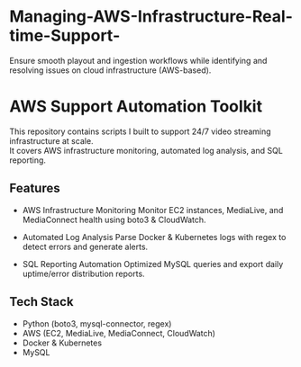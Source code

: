 # Managing-AWS-Infrastructure-Real-time-Support-
Ensure smooth playout and ingestion workflows while identifying and resolving issues on cloud infrastructure (AWS-based).

# AWS Support Automation Toolkit 
This repository contains scripts I built to support 24/7 video streaming infrastructure at scale.  
It covers AWS infrastructure monitoring, automated log analysis, and SQL reporting.

## Features
- AWS Infrastructure Monitoring
  Monitor EC2 instances, MediaLive, and MediaConnect health using boto3 & CloudWatch.

- Automated Log Analysis
  Parse Docker & Kubernetes logs with regex to detect errors and generate alerts.

- SQL Reporting Automation
  Optimized MySQL queries and export daily uptime/error distribution reports.

## Tech Stack
- Python (boto3, mysql-connector, regex)
- AWS (EC2, MediaLive, MediaConnect, CloudWatch)
- Docker & Kubernetes
- MySQL
